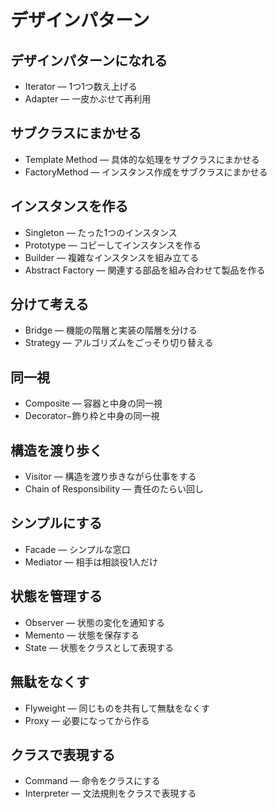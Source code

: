 # デザインパターン

## デザインパターンになれる

- Iterator ― 1つ1つ数え上げる
- Adapter ― 一皮かぶせて再利用

## サブクラスにまかせる

- Template Method ― 具体的な処理をサブクラスにまかせる
- FactoryMethod ― インスタンス作成をサブクラスにまかせる

## インスタンスを作る

- Singleton ― たった1つのインスタンス
- Prototype ― コピーしてインスタンスを作る
- Builder ― 複雑なインスタンスを組み立てる
- Abstract Factory ― 関連する部品を組み合わせて製品を作る

## 分けて考える
- Bridge ― 機能の階層と実装の階層を分ける
- Strategy ― アルゴリズムをごっそり切り替える

## 同一視

- Composite ― 容器と中身の同一視
- Decorator−飾り枠と中身の同一視

## 構造を渡り歩く

- Visitor ― 構造を渡り歩きながら仕事をする
- Chain of Responsibility ― 責任のたらい回し

## シンプルにする

- Facade ― シンプルな窓口
- Mediator ― 相手は相談役1人だけ

## 状態を管理する

- Observer ― 状態の変化を通知する
- Memento ― 状態を保存する
- State ― 状態をクラスとして表現する

## 無駄をなくす

- Flyweight ― 同じものを共有して無駄をなくす
- Proxy ― 必要になってから作る

## クラスで表現する

- Command ― 命令をクラスにする
- Interpreter ― 文法規則をクラスで表現する
